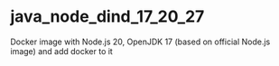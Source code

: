 # java_node_dind_17_20_27
Docker image with Node.js 20, OpenJDK 17 (based on official Node.js image) and add docker to it